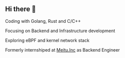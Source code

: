 ## Hi there 👋

Coding with Golang, Rust and C/C++

Focusing on Backend and Infrastructure development

Exploring eBPF and kernel network stack

Formerly internshiped at [Meitu.Inc](https://www.meitu.com) as Backend Engineer


<!--
**zenyanle/zenyanle** is a ✨ _special_ ✨ repository because its `README.md` (this file) appears on your GitHub profile.

Here are some ideas to get you started:

- 🔭 I’m currently working on ...
- 🌱 I’m currently learning ...
- 👯 I’m looking to collaborate on ...
- 🤔 I’m looking for help with ...
- 💬 Ask me about ...
- 📫 How to reach me: ...
- 😄 Pronouns: ...
- ⚡ Fun fact: ...
-->
